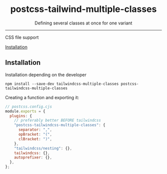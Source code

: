 <div align="center">
<h1>postcss-tailwind-multiple-classes</h1>

<p>Defining several classes at once for one variant</p>
</div>

---

CSS file support

[Installation](#installation)

## Installation

Installation depending on the developer

```
npm install --save-dev tailwindcss-multiple-classes postcss-tailwindcss-multiple-classes
```

Creating a function and exporting it:

```javascript
// postcss.config.cjs
module.exports = {
  plugins: {
    // preferably better BEFORE tailwindcss
    "postcss-tailwindcss-multiple-classes": {
      separator: ",",
      opBracket: "(",
      clBracket: ")",
    },
    "tailwindcss/nesting": {},
    tailwindcss: {},
    autoprefixer: {},
  },
};
```
